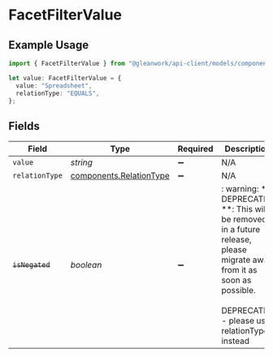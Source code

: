 # FacetFilterValue

## Example Usage

```typescript
import { FacetFilterValue } from "@gleanwork/api-client/models/components";

let value: FacetFilterValue = {
  value: "Spreadsheet",
  relationType: "EQUALS",
};
```

## Fields

| Field                                                                                                                                                                 | Type                                                                                                                                                                  | Required                                                                                                                                                              | Description                                                                                                                                                           | Example                                                                                                                                                               |
| --------------------------------------------------------------------------------------------------------------------------------------------------------------------- | --------------------------------------------------------------------------------------------------------------------------------------------------------------------- | --------------------------------------------------------------------------------------------------------------------------------------------------------------------- | --------------------------------------------------------------------------------------------------------------------------------------------------------------------- | --------------------------------------------------------------------------------------------------------------------------------------------------------------------- |
| `value`                                                                                                                                                               | *string*                                                                                                                                                              | :heavy_minus_sign:                                                                                                                                                    | N/A                                                                                                                                                                   | Spreadsheet                                                                                                                                                           |
| `relationType`                                                                                                                                                        | [components.RelationType](../../models/components/relationtype.md)                                                                                                    | :heavy_minus_sign:                                                                                                                                                    | N/A                                                                                                                                                                   | EQUALS                                                                                                                                                                |
| ~~`isNegated`~~                                                                                                                                                       | *boolean*                                                                                                                                                             | :heavy_minus_sign:                                                                                                                                                    | : warning: ** DEPRECATED **: This will be removed in a future release, please migrate away from it as soon as possible.<br/><br/>DEPRECATED - please use relationType instead |                                                                                                                                                                       |